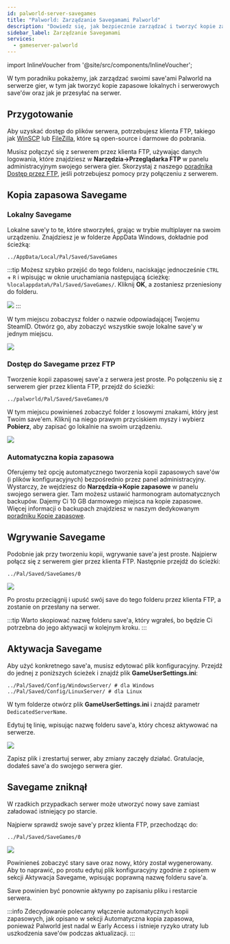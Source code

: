 ```yaml
---
id: palworld-server-savegames
title: "Palworld: Zarządzanie Savegamami Palworld"
description: "Dowiedz się, jak bezpiecznie zarządzać i tworzyć kopie zapasowe swoich save'ów Palworld, aby zapewnić płynną kontynuację rozgrywki → Sprawdź teraz"
sidebar_label: Zarządzanie Savegamami
services:
  - gameserver-palworld
---
```


import InlineVoucher from '@site/src/components/InlineVoucher';

W tym poradniku pokażemy, jak zarządzać swoimi save'ami Palworld na serwerze gier, w tym jak tworzyć kopie zapasowe lokalnych i serwerowych save'ów oraz jak je przesyłać na serwer.

## Przygotowanie

Aby uzyskać dostęp do plików serwera, potrzebujesz klienta FTP, takiego jak [WinSCP](https://winscp.net/eng/index.php) lub [FileZilla](https://filezilla-project.org/), które są open-source i darmowe do pobrania.

Musisz połączyć się z serwerem przez klienta FTP, używając danych logowania, które znajdziesz w **Narzędzia->Przeglądarka FTP** w panelu administracyjnym swojego serwera gier. Skorzystaj z naszego [poradnika Dostęp przez FTP](gameserver-ftpaccess.md), jeśli potrzebujesz pomocy przy połączeniu z serwerem.

## Kopia zapasowa Savegame

### Lokalny Savegame

Lokalne save'y to te, które stworzyłeś, grając w trybie multiplayer na swoim urządzeniu. Znajdziesz je w folderze AppData Windows, dokładnie pod ścieżką:
```
../AppData/Local/Pal/Saved/SaveGames
```

:::tip
Możesz szybko przejść do tego folderu, naciskając jednocześnie `CTRL` + `R` i wpisując w oknie uruchamiania następującą ścieżkę: `%localappdata%/Pal/Saved/SaveGames/`. Kliknij **OK**, a zostaniesz przeniesiony do folderu.

![](https://github.com/zaphosting/docs/assets/42719082/5cdff375-57f8-4699-9985-42bcecf22218)
:::

W tym miejscu zobaczysz folder o nazwie odpowiadającej Twojemu SteamID. Otwórz go, aby zobaczyć wszystkie swoje lokalne save'y w jednym miejscu.

![](https://github.com/zaphosting/docs/assets/42719082/8f36715d-7e87-45e1-b859-6ebedd18c8da)

### Dostęp do Savegame przez FTP

Tworzenie kopii zapasowej save'a z serwera jest proste. Po połączeniu się z serwerem gier przez klienta FTP, przejdź do ścieżki:
```
../palworld/Pal/Saved/SaveGames/0
```

W tym miejscu powinieneś zobaczyć folder z losowymi znakami, który jest Twoim save'em. Kliknij na niego prawym przyciskiem myszy i wybierz **Pobierz**, aby zapisać go lokalnie na swoim urządzeniu.

![](https://github.com/zaphosting/docs/assets/42719082/ca890470-450d-4962-a982-39378dfbb695)

### Automatyczna kopia zapasowa

Oferujemy też opcję automatycznego tworzenia kopii zapasowych save'ów (i plików konfiguracyjnych) bezpośrednio przez panel administracyjny. Wystarczy, że wejdziesz do **Narzędzia->Kopie zapasowe** w panelu swojego serwera gier. Tam możesz ustawić harmonogram automatycznych backupów. Dajemy Ci 10 GB darmowego miejsca na kopie zapasowe. Więcej informacji o backupach znajdziesz w naszym dedykowanym [poradniku Kopie zapasowe](gameserver-backups.md).

## Wgrywanie Savegame

Podobnie jak przy tworzeniu kopii, wgrywanie save'a jest proste. Najpierw połącz się z serwerem gier przez klienta FTP. Następnie przejdź do ścieżki:
```
../Pal/Saved/SaveGames/0
```

![](https://screensaver01.zap-hosting.com/index.php/s/tadxngnRCJDbtTe/preview)

Po prostu przeciągnij i upuść swój save do tego folderu przez klienta FTP, a zostanie on przesłany na serwer.

:::tip
Warto skopiować nazwę folderu save'a, który wgrałeś, bo będzie Ci potrzebna do jego aktywacji w kolejnym kroku.
:::

## Aktywacja Savegame

Aby użyć konkretnego save'a, musisz edytować plik konfiguracyjny. Przejdź do jednej z poniższych ścieżek i znajdź plik **GameUserSettings.ini**:
```
../Pal/Saved/Config/WindowsServer/ # dla Windows
../Pal/Saved/Config/LinuxServer/ # dla Linux
```

W tym folderze otwórz plik **GameUserSettings.ini** i znajdź parametr `DedicatedServerName`.

Edytuj tę linię, wpisując nazwę folderu save'a, który chcesz aktywować na serwerze.

![](https://screensaver01.zap-hosting.com/index.php/s/qLG2jtzFkYM6WB7/preview)

Zapisz plik i zrestartuj serwer, aby zmiany zaczęły działać. Gratulacje, dodałeś save'a do swojego serwera gier.

## Savegame zniknął

W rzadkich przypadkach serwer może utworzyć nowy save zamiast załadować istniejący po starcie.

Najpierw sprawdź swoje save'y przez klienta FTP, przechodząc do:
```
../Pal/Saved/SaveGames/0
```

![](https://screensaver01.zap-hosting.com/index.php/s/wYQ42Aein5y6Z6j/preview)

Powinieneś zobaczyć stary save oraz nowy, który został wygenerowany. Aby to naprawić, po prostu edytuj plik konfiguracyjny zgodnie z opisem w sekcji Aktywacja Savegame, wpisując poprawną nazwę folderu save'a.

Save powinien być ponownie aktywny po zapisaniu pliku i restarcie serwera.

:::info
Zdecydowanie polecamy włączenie automatycznych kopii zapasowych, jak opisano w sekcji Automatyczna kopia zapasowa, ponieważ Palworld jest nadal w Early Access i istnieje ryzyko utraty lub uszkodzenia save'ów podczas aktualizacji.
:::

<InlineVoucher />